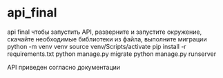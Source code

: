 # api_final
api final
чтобы запустить API, разверните и запустите окружение, скачайте необходимые библиотеки из файла, выполните миграции
python -m venv venv
source venv/Scripts/activate
pip install -r requirements.txt
python manage.py migrate
python manage.py runserver

API приведен согласно документации